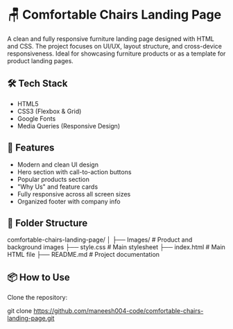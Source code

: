 # 🪑 Comfortable Chairs Landing Page

A clean and fully responsive furniture landing page designed with HTML and CSS. The project focuses on UI/UX, layout structure, and cross-device responsiveness. Ideal for showcasing furniture products or as a template for product landing pages.

## 🛠️ Tech Stack
- HTML5
- CSS3 (Flexbox & Grid)
- Google Fonts
- Media Queries (Responsive Design)


## 🎯 Features
- Modern and clean UI design
- Hero section with call-to-action buttons
- Popular products section
- "Why Us" and feature cards
- Fully responsive across all screen sizes
- Organized footer with company info

## 📁 Folder Structure
comfortable-chairs-landing-page/
│
├── Images/ # Product and background images
├── style.css # Main stylesheet
├── index.html # Main HTML file
├── README.md # Project documentation

## 📦 How to Use
 Clone the repository:
   
   git clone https://github.com/maneesh004-code/comfortable-chairs-landing-page.git
